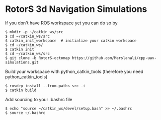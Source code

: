 # RotorS 3d Navigation Simulations

If you don't have ROS workspace yet you can do so by

```
$ mkdir -p ~/catkin_ws/src
$ cd ~/catkin_ws/src
$ catkin_init_workspace  # initialize your catkin workspace
$ cd ~/catkin_ws/
$ catkin init
$ cd ~/catkin_ws/src
$ git clone -b RotorS-octomap https://github.com/Marslanali/cpp-uav-simulations.git

```

Build your workspace with python_catkin_tools (therefore you need python_catkin_tools)

```
$ rosdep install --from-paths src -i
$ catkin build
```

Add sourcing to your .bashrc file

```
$ echo "source ~/catkin_ws/devel/setup.bash" >> ~/.bashrc
$ source ~/.bashrc
```

